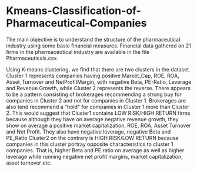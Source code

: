 # Kmeans-Classification-of-Pharmaceutical-Companies

The main objective is to understand the structure of the pharmaceutical industry using some basic financial measures. Financial data gathered on 21 firms in the pharmaceutical industry are
available in the file Pharmaceuticals.csv.

Using K-means clustering, we find that there are two clusters in the dataset. Cluster 1 represents companies having positive Market_Cap, ROE, ROA, Asset_Turnover and NetProfitMargin,  with negative Beta, PE-Ratio, Leverage and Revenue Growth, while Cluster 2 represents the reverse. There appears to be a pattern consisting of brokerages recommending a strong buy for companies in Cluster 2 and not for companies in Cluster 1. Brokerages are also tend recommend a "hold" for companies in Cluster 1 more than Cluster 2. This would suggest that Cluster1 contains LOW RISK/HIGH RETURN firms because although they have on average negative revenue growth, they show on average a positive market capitalization, ROE, ROA, Asset Turnover and Net Profit. They also have negative leverage, negative Beta and PE_Ratio Cluster2 on the contrary is HIGH RISK/LOW RETURN because companies in this cluster portray opposite characteristics to cluster 1 companies. That is, higher Beta and PE ratio on average as well as higher leverage while running negative net profit margins, market capitalization, asset turnover etc.

